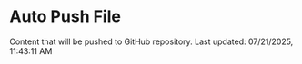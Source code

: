 # Auto Push File

Content that will be pushed to GitHub repository.
Last updated: 07/21/2025, 11:43:11 AM